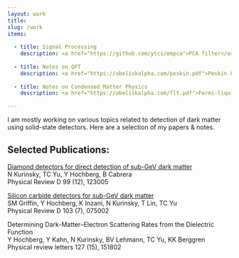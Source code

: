 ```yaml
---
layout: work
title: 
slug: /work
items:
  
  - title: Signal Processing
    description: <a href="https://github.com/ytcs/empca">PCA filter</a>
  
  - title: Notes on QFT
    description: <a href="https://obeliskalpha.com/peskin.pdf">Peskin & Schroeder</a> <a href="https://obeliskalpha.com/schwartz.pdf">Schwartz</a>
    
  - title: Notes on Condensed Matter Physics
    description: <a href="https://obeliskalpha.com/flt.pdf">Fermi-liquid Theory</a> <a href="https://obeliskalpha.com/brezin.pdf">Brezin</a>

---
```


I am mostly working on various topics related to detection of dark matter using solid-state detectors. Here are a selection of my papers & notes.
<br />
<h2>Selected Publications:</h2>
<p>
<a href="https://arxiv.org/abs/1901.07569">Diamond detectors for direct detection of sub-GeV dark matter</a><br />
N Kurinsky, TC Yu, Y Hochberg, B Cabrera<br />
Physical Review D 99 (12), 123005<br />
</p>
<p>
<a href="https://arxiv.org/abs/2008.08560">Silicon carbide detectors for sub-GeV dark matter</a><br />
SM Griffin, Y Hochberg, K Inzani, N Kurinsky, T Lin, TC Yu<br />
Physical Review D 103 (7), 075002<br />
</p>
<p>
Determining Dark-Matter–Electron Scattering Rates from the Dielectric Function<br />
Y Hochberg, Y Kahn, N Kurinsky, BV Lehmann, TC Yu, KK Berggren<br />
Physical review letters 127 (15), 151802<br />
</p>
